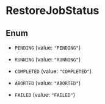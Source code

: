 

# RestoreJobStatus

## Enum


* `PENDING` (value: `"PENDING"`)

* `RUNNING` (value: `"RUNNING"`)

* `COMPLETED` (value: `"COMPLETED"`)

* `ABORTED` (value: `"ABORTED"`)

* `FAILED` (value: `"FAILED"`)



